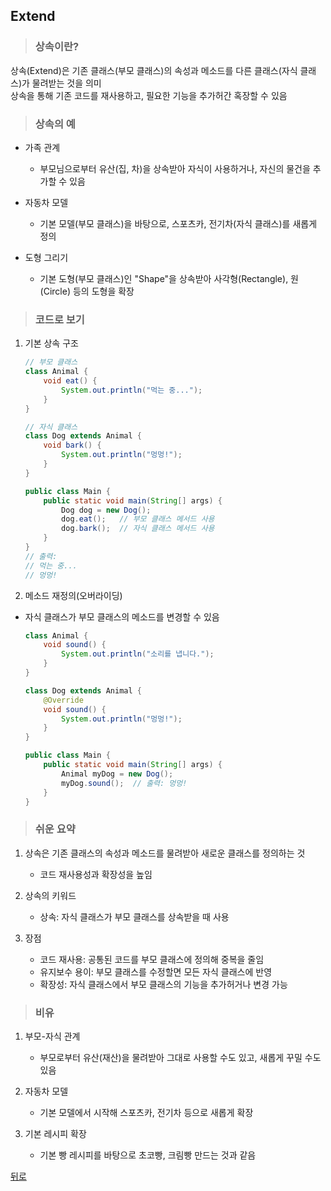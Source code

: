 ## Extend
> ### 상속이란?
상속(Extend)은 기존 클래스(부모 클래스)의 속성과 메소드를 다른 클래스(자식 클래스)가 물려받는 것을 의미</br>
상속을 통해 기존 코드를 재사용하고, 필요한 기능을 추가허간 혹장할 수 있음

> ### 상속의 예
- 가족 관계
    - 부모님으로부터 유산(집, 차)을 상속받아 자식이 사용하거나, 자신의 물건을 추가할 수 있음

- 자동차 모델
    - 기본 모델(부모 클래스)을 바탕으로, 스포츠카, 전기차(자식 클래스)를 새롭게 정의

- 도형 그리기
    - 기본 도형(부모 클래스)인 "Shape"을 상속받아 사각형(Rectangle), 원(Circle) 등의 도형을 확장

> ### 코드로 보기
1. 기본 상속 구조
    ```java
    // 부모 클래스
    class Animal {
        void eat() {
            System.out.println("먹는 중...");
        }
    }

    // 자식 클래스
    class Dog extends Animal {
        void bark() {
            System.out.println("멍멍!");
        }
    }

    public class Main {
        public static void main(String[] args) {
            Dog dog = new Dog();
            dog.eat();   // 부모 클래스 메서드 사용
            dog.bark();  // 자식 클래스 메서드 사용
        }
    }
    // 출력:
    // 먹는 중...
    // 멍멍!
    ```

2. 메소드 재정의(오버라이딩)
- 자식 클래스가 부모 클래스의 메소드를 변경할 수 있음
    ```java
    class Animal {
        void sound() {
            System.out.println("소리를 냅니다.");
        }
    }

    class Dog extends Animal {
        @Override
        void sound() {
            System.out.println("멍멍!");
        }
    }

    public class Main {
        public static void main(String[] args) {
            Animal myDog = new Dog();
            myDog.sound();  // 출력: 멍멍!
        }
    }
    ```

> ### 쉬운 요약
1. 상속은 기존 클래스의 속성과 메소드를 물려받아 새로운 클래스를 정의하는 것
    - 코드 재사용성과 확장성을 높임

2. 상속의 키워드
    - 상속: 자식 클래스가 부모 클래스를 상속받을 때 사용

3. 장점
    - 코드 재사용: 공통된 코드를 부모 클래스에 정의해 중복을 줄임
    - 유지보수 용이: 부모 클래스를 수정할면 모든 자식 클래스에 반영
    - 확장성: 자식 클래스에서 부모 클래스의 기능을 추가허거나 변경 가능

> ### 비유
1. 부모-자식 관계
    - 부모로부터 유산(재산)을 물려받아 그대로 사용할 수도 있고, 새롭게 꾸밀 수도 있음

2. 자동차 모델
    - 기본 모델에서 시작해 스포츠카, 전기차 등으로 새롭게 확장

3. 기본 레시피 확장
    - 기본 빵 레시피를 바탕으로 초코빵, 크림빵 만드는 것과 같음

[뒤로](java)